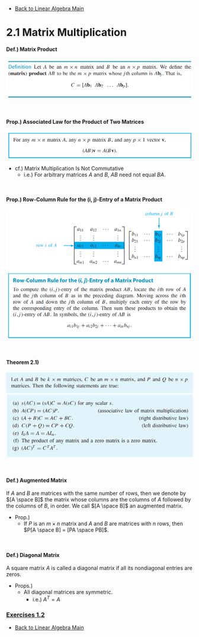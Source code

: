* [Back to Linear Algebra Main](../../../main.md)

# 2.1 Matrix Multiplication

#### Def.) Matrix Product
![](images/001.png)

<br>

#### Prop.) Associated Law for the Product of Two Matrices
![](images/002.png)
- cf.) Matrix Multiplication Is Not Commutative
  - i.e.) For arbitrary matrices $A$ and $B$, $AB$ need not equal $BA$.

<br>

#### Prop.) Row-Column Rule for the (i, j)-Entry of a Matrix Product
![](images/003.png)

<br>

#### Theorem 2.1) 
![](images/004.png)   
![](images/005.png)   

<br>

#### Def.) Augmented Matrix
If $A$ and $B$ are matrices with the same number of rows, then we denote by $[A \space B]$
the matrix whose columns are the columns of $A$ followed by the columns of $B$, in
order. We call $[A \space B]$ an augmented matrix.
- Prop.)
  - If $P$ is an $m \times n$ matrix and $A$ and $B$ are matrices with $n$ rows, then $P[A \space B] = [PA \space PB]$.

<br>

#### Def.) Diagonal Matrix
A square matrix $A$ is called a diagonal matrix if all its nondiagonal entries are zeros.
- Props.)
  - All diagonal matrices are symmetric.
    - i.e.) $A^T = A$



### [Exercises 1.2](./exercises.md)





* [Back to Linear Algebra Main](../../../main.md)